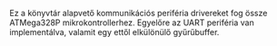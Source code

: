 Ez a könyvtár alapvető kommunikációs periféria drivereket fog össze ATMega328P mikrokontrollerhez.
Egyelőre az UART periféria van implementálva, valamit egy ettől elkülönülő gyűrűbuffer.
